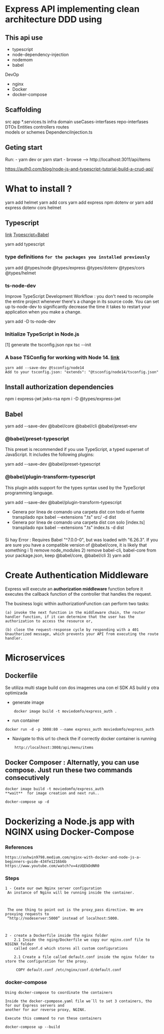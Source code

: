 
# Express API implementing clean architecture DDD using 

## This api use 

- typescript
- node-dependency-injection
- nodemom
- babel

DevOp
- nginx
- Docker
- docker-compose




## Scaffolding

src
    app 
        *.services.ts
    infra
        domain
            useCases-interfases
            repo-interfases
            DTOs
            Entities
        controllers
        routes  
        models or schemes
        DependenciInjection.ts

## Geting start
Run: 
    - yarn dev or yarn start
    - browse --> http://localhost:3011/api/items



https://auth0.com/blog/node-js-and-typescript-tutorial-build-a-crud-api/


# What to install ?
yarn add helmet 
yarn add cors
yarn add express 
npm dotenv
or 
yarn add  express dotenv cors helmet 

## Typescript  
[link](https://github.com/tsconfig/bases/)
[Typescript+Babel](https://lemoncode.net/lemoncode-blog/2020/12/29/nodejs-typescript)

yarn add typescript

### type definitions `for the packages you installed previously`

yarn add  @types/node @types/express @types/dotenv @types/cors @types/helmet 

### ts-node-dev
Improve TypeScript Development Workflow : you don't need to recompile the entire project whenever there's a change in its source code. You can set up ts-node-dev to significantly decrease the time it takes to restart your application when you make a change.

 yarn add -D ts-node-dev

### Initialize TypeScript in Node.js

[1] generate the tsconfig.json 
    npx tsc --init


### A base TSConfig for working with Node 14. [link](https://github.com/tsconfig/bases/)

    yarn add --save-dev @tsconfig/node14
    Add to your tsconfig.json: "extends": "@tsconfig/node14/tsconfig.json"

## Install authorization dependencies

npm i express-jwt jwks-rsa
npm i -D @types/express-jwt


## Babel

yarn add --save-dev @babel/core @babel/cli @babel/preset-env

### @babel/preset-typescript
This preset is recommended if you use TypeScript, a typed superset of JavaScript. It includes the following plugins:

yarn add --save-dev @babel/preset-typescript


### @babel/plugin-transform-typescript
This plugin adds support for the types syntax used by the TypeScript programming language. 

yarn add --save-dev @babel/plugin-transform-typescript

- Genera por linea de comando una carpeta dist con todo el fuente transpilado
    npx babel --extensions ".ts" src/ -d dist
- Genera por linea de comando una carpeta dist con solo [index.ts] transpilado
    npx babel --extensions ".ts" index.ts -d dist

###
 Si hay Error : Requires Babel "^7.0.0-0", but was loaded with "6.26.3". If you are sure you have a compatible version of @babel/core, it is likely that something i
    1) remove node_modules
    2) remove babel-cli, babel-core from your package.json, keep @babel/core, @babel/cli
    3) yarn add




# Create Authentication Middleware
 Express will execute an **authorization middleware** function before it executes the callback function of the controller that handles the request.

 The business logic within authorizationFunction can perform two tasks:

    (a) invoke the next function in the middleware chain, the router handler function, if it can determine that the user has the authorization to access the resource or,

    (b) close the request-response cycle by responding with a 401 Unauthorized message, which prevents your API from executing the route handler.


    
# Microservices

## Dockerfile

 Se utiliza multi stage build con dos imagenes una con el SDK AS build y otra optimizada
 
 * generate image
 
```
    docker image build -t moviedomfo/express_auth .
```

 * run container
 
```
docker run -d -p 3008:80 --name express_auth moviedomfo/express_auth  
```

 * Navigate to this url to check the if correctly docker container is running 
    
        http://localhost:3008/api/menu/items
        

## Docker Composer : Alternatly, you can use compose. Just run these two commands consecutively


```
docker image build -t moviedomfo/express_auth 
**wait**  for image creation and next run..

docker-compose up -d
```

# Dockerizing a Node.js app with NGINX using Docker-Compose

 ### References 
    https://ashwin9798.medium.com/nginx-with-docker-and-node-js-a-beginners-guide-434fe1216b6b
    https://www.youtube.com/watch?v=4zUQEkDdNR0
    
### Steps
    1 - Ceate our own Nginx server configuration
     An instance of Nginx will be running inside the container. 

     

     The one thing to point out is the proxy_pass directive. We are proxying requests to 
     “http://nodeserver:5000” instead of localhost:5000. 



    2 - create a Dockerfile inside the nginx folder
        2.1 Inside the nging/Dockerfile we copy our nginx.conf file to NIGINX folder 
        called conf.d which stores all custom configurations

        2.1 Create a file called default.conf inside the nginx folder to store the configuration for the proxy. 
        
         COPY default.conf /etc/nginx/conf.d/default.conf
         
### docker-compose
    
    Using docker-compose to coordinate the containers

    Inside the docker-cpompose.yaml file we´ll to set 3 containers, tho for our Express servers and
    another for aur reverse proxy, NGINX.

    Execute this command to run these containers 
    
    docker-compose up --build

